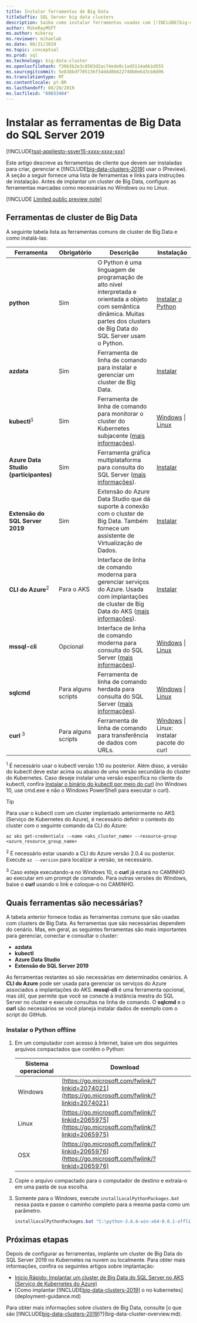 ```yaml
---
title: Instalar ferramentas de Big Data
titleSuffix: SQL Server big data clusters
description: Saiba como instalar ferramentas usadas com [!INCLUDE[big-data-clusters-2019](../includes/ssbigdataclusters-ver15.md)] o (Preview).
author: MikeRayMSFT
ms.author: mikeray
ms.reviewer: mihaelab
ms.date: 08/21/2019
ms.topic: conceptual
ms.prod: sql
ms.technology: big-data-cluster
ms.openlocfilehash: f30b3b2e3c8503d2ac74ede8c1a45114a6b1d555
ms.sourcegitcommit: 5e838bdf705136f34d4d8b622740b0e643cb8d96
ms.translationtype: MT
ms.contentlocale: pt-BR
ms.lasthandoff: 08/20/2019
ms.locfileid: "69653404"
---
```

# <a name="install-sql-server-2019-big-data-tools"></a>Instalar as ferramentas de Big Data do SQL Server 2019

[!INCLUDE[tsql-appliesto-ssver15-xxxx-xxxx-xxx](../includes/tsql-appliesto-ssver15-xxxx-xxxx-xxx.md)]

Este artigo descreve as ferramentas de cliente que devem ser instaladas para criar, gerenciar e [!INCLUDE[big-data-clusters-2019](../includes/ssbigdataclusters-ver15.md)] usar o (Preview). A seção a seguir fornece uma lista de ferramentas e links para instruções de instalação. Antes de implantar um cluster de Big Data, configure as ferramentas marcadas como necessárias no Windows ou no Linux.

[!INCLUDE [Limited public preview note](../includes/big-data-cluster-preview-note.md)]

## <a name="big-data-cluster-tools"></a>Ferramentas de cluster de Big Data

A seguinte tabela lista as ferramentas comuns de cluster de Big Data e como instalá-las:

| Ferramenta | Obrigatório | Descrição | Instalação |
|---|---|---|---|
| **python** | Sim | O Python é uma linguagem de programação de alto nível interpretada e orientada a objeto com semântica dinâmica. Muitas partes dos clusters de Big Data do SQL Server usam o Python. | [Instalar o Python](#python)|
| **azdata** | Sim | Ferramenta de linha de comando para instalar e gerenciar um cluster de Big Data. | [Instalar](deploy-install-azdata.md) |
| **kubectl**<sup>1</sup> | Sim | Ferramenta de linha de comando para monitorar o cluster do Kubernetes subjacente ([mais informações](https://kubernetes.io/docs/tasks/tools/install-kubectl/)). | [Windows](https://kubernetes.io/docs/tasks/tools/install-kubectl/#install-with-powershell-from-psgallery) \| [Linux](https://kubernetes.io/docs/tasks/tools/install-kubectl/#install-kubectl-binary-using-native-package-management) |
| **Azure Data Studio (participantes)** | Sim | Ferramenta gráfica multiplataforma para consulta do SQL Server ([mais informações](https://docs.microsoft.com/sql/azure-data-studio/what-is?view=sql-server-ver15)). | [Instalar](https://aka.ms/azdata-insiders) |
| **Extensão do SQL Server 2019** | Sim | Extensão do Azure Data Studio que dá suporte à conexão com o cluster de Big Data. Também fornece um assistente de Virtualização de Dados. | [Instalar](../azure-data-studio/sql-server-2019-extension.md) |
| **CLI do Azure**<sup>2</sup> | Para o AKS | Interface de linha de comando moderna para gerenciar serviços do Azure. Usada com implantações de cluster de Big Data do AKS ([mais informações](https://docs.microsoft.com/cli/azure/?view=azure-cli-latest)). | [Instalar](https://docs.microsoft.com/cli/azure/install-azure-cli?view=azure-cli-latest) |
| **mssql-cli** | Opcional | Interface de linha de comando moderna para consulta do SQL Server ([mais informações](https://github.com/dbcli/mssql-cli/blob/master/README.rst)). | [Windows](https://github.com/dbcli/mssql-cli/blob/master/doc/installation/windows.md) \| [Linux](https://github.com/dbcli/mssql-cli/blob/master/doc/installation/linux.md) |
| **sqlcmd** | Para alguns scripts | Ferramenta de linha de comando herdada para consulta do SQL Server ([mais informações](https://docs.microsoft.com/sql/tools/sqlcmd-utility?view=sql-server-ver15)). | [Windows](https://www.microsoft.com/download/details.aspx?id=36433) \| [Linux](../linux/sql-server-linux-setup-tools.md) |
| **curl** <sup>3</sup> | Para alguns scripts | Ferramenta de linha de comando para transferência de dados com URLs. | [Windows](https://curl.haxx.se/windows/) \| Linux: instalar pacote do curl |

<sup>1</sup> É necessário usar o kubectl versão 1.10 ou posterior. Além disso, a versão do kubectl deve estar acima ou abaixo de uma versão secundária do cluster do Kubernetes. Caso deseje instalar uma versão específica no cliente do kubectl, confira [Instalar o binário do kubectl por meio do curl](https://kubernetes.io/docs/tasks/tools/install-kubectl/#install-kubectl-binary-using-curl) (no Windows 10, use cmd.exe e não o Windows PowerShell para executar o curl). 

> [!TIP]
> Para usar o kubectl com um cluster implantado anteriormente no AKS (Serviço de Kubernetes do Azure), é necessário definir o contexto do cluster com o seguinte comando da CLI do Azure:
>
>    ```azurecli
>    az aks get-credentials --name <aks_cluster_name> --resource-group <azure_resource_group_name>
>    ```

<sup>2</sup> É necessário estar usando a CLI do Azure versão 2.0.4 ou posterior. Execute `az --version` para localizar a versão, se necessário.

<sup>3</sup> Caso esteja executando-a no Windows 10, o **curl** já estará no CAMINHO ao executar em um prompt de comando. Para outras versões do Windows, baixe o **curl** usando o link e coloque-o no CAMINHO.

## <a name="which-tools-are-required"></a>Quais ferramentas são necessárias?

A tabela anterior fornece todas as ferramentas comuns que são usadas com clusters de Big Data. As ferramentas que são necessárias dependem do cenário. Mas, em geral, as seguintes ferramentas são mais importantes para gerenciar, conectar e consultar o cluster:

- **azdata**
- **kubectl**
- **Azure Data Studio**
- **Extensão do SQL Server 2019**

As ferramentas restantes só são necessárias em determinados cenários. A **CLI do Azure** pode ser usada para gerenciar os serviços do Azure associados a implantações do AKS. **mssql-cli** é uma ferramenta opcional, mas útil, que permite que você se conecte à instância mestra do SQL Server no cluster e execute consultas na linha de comando. O **sqlcmd** e o **curl** são necessários se você planeja instalar dados de exemplo com o script do GitHub.

### <a id="python"></a> Instalar o Python offline

1. Em um computador com acesso à Internet, baixe um dos seguintes arquivos compactados que contêm o Python:

   | Sistema operacional | Download |
   |---|---|
   | Windows | [https://go.microsoft.com/fwlink/?linkid=2074021](https://go.microsoft.com/fwlink/?linkid=2074021) |
   | Linux   | [https://go.microsoft.com/fwlink/?linkid=2065975](https://go.microsoft.com/fwlink/?linkid=2065975) |
   | OSX     | [https://go.microsoft.com/fwlink/?linkid=2065976](https://go.microsoft.com/fwlink/?linkid=2065976) |

1. Copie o arquivo compactado para o computador de destino e extraia-o em uma pasta de sua escolha.

1. Somente para o Windows, execute `installLocalPythonPackages.bat` nessa pasta e passe o caminho completo para a mesma pasta como um parâmetro.

   ```PowerShell
   installLocalPythonPackages.bat "C:\python-3.6.6-win-x64-0.0.1-offline\0.0.1"
   ```

## <a name="next-steps"></a>Próximas etapas

Depois de configurar as ferramentas, implante um cluster de Big Data do SQL Server 2019 no Kubernetes na nuvem ou localmente. Para obter mais informações, confira os seguintes artigos sobre implantação:

- [Início Rápido: Implantar um cluster de Big Data do SQL Server no AKS (Serviço de Kubernetes do Azure)](quickstart-big-data-cluster-deploy.md)
- [Como implantar [!INCLUDE[big-data-clusters-2019](../includes/ssbigdataclusters-ss-nover.md)] o no kubernetes](deployment-guidance.md)

Para obter mais informações sobre clusters de Big Data, consulte [o que são [!INCLUDE[big-data-clusters-2019](../includes/ssbigdataclusters-ver15.md)]?](big-data-cluster-overview.md).
